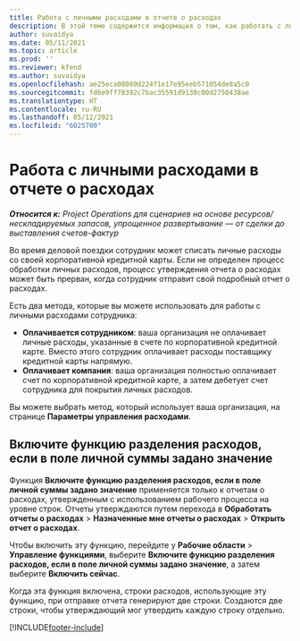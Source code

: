 ```yaml
---
title: Работа с личными расходами в отчете о расходах
description: В этой теме содержится информация о том, как работать с личными расходами, которые несут сотрудники во время деловых поездок.
author: suvaidya
ms.date: 05/11/2021
ms.topic: article
ms.prod: ''
ms.reviewer: kfend
ms.author: suvaidya
ms.openlocfilehash: ae25eca08089d224f1e17e95eeb571054de8a5c0
ms.sourcegitcommit: fd6e9ff78392c7bac35591d9130c00d2750438ae
ms.translationtype: HT
ms.contentlocale: ru-RU
ms.lasthandoff: 05/12/2021
ms.locfileid: "6025700"
---
```

# <a name="work-with-personal-expenses-on-an-expense-report"></a>Работа с личными расходами в отчете о расходах

_**Относится к:** Project Operations для сценариев на основе ресурсов/нескладируемых запасов, упрощенное развертывание — от сделки до выставления счетов-фактур_

Во время деловой поездки сотрудник может списать личные расходы со своей корпоративной кредитной карты. Если не определен процесс обработки личных расходов, процесс утверждения отчета о расходах может быть прерван, когда сотрудник отправит свой подробный отчет о расходах.

Есть два метода, которые вы можете использовать для работы с личными расходами сотрудника:

  - **Оплачивается сотрудником**: ваша организация не оплачивает личные расходы, указанные в счете по корпоративной кредитной карте. Вместо этого сотрудник оплачивает расходы поставщику кредитной карты напрямую. 
  - **Оплачивает компания**: ваша организация полностью оплачивает счет по корпоративной кредитной карте, а затем дебетует счет сотрудника для покрытия личных расходов.

Вы можете выбрать метод, который использует ваша организация, на странице **Параметры управления расходами**.


## <a name="enable-split-expense-function-when-personal-amount-field-has-value-defined"></a>Включите функцию разделения расходов, если в поле личной суммы задано значение

Функция **Включите функцию разделения расходов, если в поле личной суммы задано значение** применяется только к отчетам о расходах, утвержденным с использованием рабочего процесса на уровне строк. Отчеты утверждаются путем перехода в **Обработать отчеты о расходах** > **Назначенные мне отчеты о расходах** > **Открыть отчет о расходах**. 

Чтобы включить эту функцию, перейдите у **Рабочие области** > **Управление функциями**, выберите **Включите функцию разделения расходов, если в поле личной суммы задано значение**, а затем выберите **Включить сейчас**. 

Когда эта функция включена, строки расходов, использующие эту функцию, при отправке отчета генерируют две строки. Создаются две строки, чтобы утверждающий мог утвердить каждую строку отдельно.


[!INCLUDE[footer-include](../includes/footer-banner.md)]
